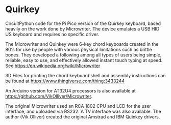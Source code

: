 # Quirkey
CircuitPython code for the Pi Pico version of the Quirkey keyboard, based heavily on the work done by Microwriter. The device emulates a USB HID US keyboard and requires no specific driver.

The Microwriter and Quinkey were 6-key chord keyboards created in the 80's for use by people with various physical limitations such as brittle bones. They developed a following among all types of users being simple, reliable, easy to use, and effectively allowed instant touch typing at speed. See https://en.wikipedia.org/wiki/Microwriter

3D Files for printing the chord keyboard shell and assembly instructions can be found at https://www.thingiverse.com/thing:3433244

An Arduino version for AT32U4 processors is also available at https://github.com/VikOlliver/Microwriter.

The original Microwriter used an RCA 1802 CPU and LCD for the user interface, and uploaded via RS232. A TV interface was also available. The author (Vik Olliver) created the original Amstrad and IBM Quinkey drivers.
